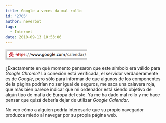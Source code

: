 ```yaml
---
title: Google a veces da mal rollo
id: '2705'
author: neverbot
tags:
  - Internet
date: 2010-09-13 10:53:06
---
```


![google calendar.png](./google-a-veces-da-mal-rollo/google-calendar.png)  

¿Exactamente en qué momento pensaron que este símbolo era válido para _Google Chrome_? La conexión está verificada, el servidor verdaderamente es de _Google_, pero sólo para informar de que algunos de los componentes de la página podrían no ser igual de seguros, me saca una calavera roja, que más bien parece indicar que mi ordenador está siendo objetivo de algún tipo de mafia de Europa del este. Ya me ha dado mal rollo y me hace pensar que quizá debería dejar de utilizar _Google Calendar_.

No veo cómo a alguien podría interesarle que su propio navegador produzca miedo al navegar por su propia página web.